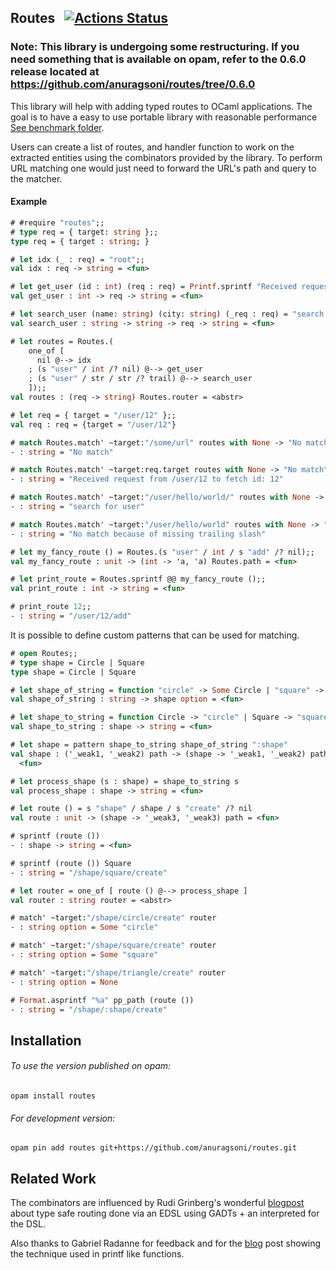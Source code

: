 ## Routes &nbsp; [![Actions Status](https://github.com/anuragsoni/routes/workflows/Build/badge.svg)](https://github.com/anuragsoni/routes/actions)

### Note: This library is undergoing some restructuring. If you need something that is available on opam, refer to the 0.6.0 release located at https://github.com/anuragsoni/routes/tree/0.6.0

[travis]: https://travis-ci.com/anuragsoni/routes/branches
[travis-img]: https://travis-ci.com/anuragsoni/routes.svg?branch=master

This library will help with adding typed routes to OCaml applications.
The goal is to have a easy to use portable library with
reasonable performance [See benchmark folder](https://github.com/anuragsoni/routes/tree/master/bench).

Users can create a list of routes, and handler function to work
on the extracted entities using the combinators provided by
the library. To perform URL matching one would just need to forward
the URL's path and query to the matcher.

#### Example

```ocaml
# #require "routes";;
# type req = { target: string };;
type req = { target : string; }

# let idx (_ : req) = "root";;
val idx : req -> string = <fun>

# let get_user (id : int) (req : req) = Printf.sprintf "Received request from %s to fetch id: %d" req.target id;;
val get_user : int -> req -> string = <fun>

# let search_user (name: string) (city: string) (_req : req) = "search for user";;
val search_user : string -> string -> req -> string = <fun>

# let routes = Routes.(
    one_of [
      nil @--> idx
    ; (s "user" / int /? nil) @--> get_user
    ; (s "user" / str / str /? trail) @--> search_user
    ]);;
val routes : (req -> string) Routes.router = <abstr>

# let req = { target = "/user/12" };;
val req : req = {target = "/user/12"}

# match Routes.match' ~target:"/some/url" routes with None -> "No match" | Some r -> r req;;
- : string = "No match"

# match Routes.match' ~target:req.target routes with None -> "No match" | Some r -> r req;;
- : string = "Received request from /user/12 to fetch id: 12"

# match Routes.match' ~target:"/user/hello/world/" routes with None -> "No match" | Some r -> r req;;
- : string = "search for user"

# match Routes.match' ~target:"/user/hello/world" routes with None -> "No match because of missing trailing slash" | Some r -> r req;;
- : string = "No match because of missing trailing slash"

# let my_fancy_route () = Routes.(s "user" / int / s "add" /? nil);;
val my_fancy_route : unit -> (int -> 'a, 'a) Routes.path = <fun>

# let print_route = Routes.sprintf @@ my_fancy_route ();;
val print_route : int -> string = <fun>

# print_route 12;;
- : string = "/user/12/add"
```

It is possible to define custom patterns that can be used for matching.

```ocaml
# open Routes;;
# type shape = Circle | Square
type shape = Circle | Square

# let shape_of_string = function "circle" -> Some Circle | "square" -> Some Square | _ -> None
val shape_of_string : string -> shape option = <fun>

# let shape_to_string = function Circle -> "circle" | Square -> "square"
val shape_to_string : shape -> string = <fun>

# let shape = pattern shape_to_string shape_of_string ":shape"
val shape : ('_weak1, '_weak2) path -> (shape -> '_weak1, '_weak2) path =
  <fun>

# let process_shape (s : shape) = shape_to_string s
val process_shape : shape -> string = <fun>

# let route () = s "shape" / shape / s "create" /? nil
val route : unit -> (shape -> '_weak3, '_weak3) path = <fun>

# sprintf (route ())
- : shape -> string = <fun>

# sprintf (route ()) Square
- : string = "/shape/square/create"

# let router = one_of [ route () @--> process_shape ]
val router : string router = <abstr>

# match' ~target:"/shape/circle/create" router
- : string option = Some "circle"

# match' ~target:"/shape/square/create" router
- : string option = Some "square"

# match' ~target:"/shape/triangle/create" router
- : string option = None

# Format.asprintf "%a" pp_path (route ())
- : string = "/shape/:shape/create"
```

## Installation

###### To use the version published on opam:
```
opam install routes
```

###### For development version:
```
opam pin add routes git+https://github.com/anuragsoni/routes.git
```

## Related Work

The combinators are influenced by Rudi Grinberg's wonderful [blogpost](http://rgrinberg.com/posts/primitive-type-safe-routing/) about
type safe routing done via an EDSL using GADTs + an interpreted for the DSL.

Also thanks to Gabriel Radanne for feedback and for the [blog](https://drup.github.io/2016/08/02/difflists/) post showing the technique
used in printf like functions.


